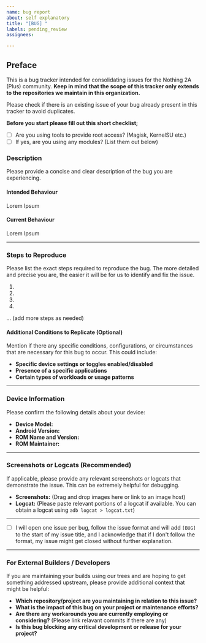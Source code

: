 ```yaml
---
name: bug report
about: self explanatory
title: "[BUG] "
labels: pending_review
assignees:

---
```


## Preface
This is a bug tracker intended for consolidating issues for the Nothing 2A (Plus) community. **Keep in mind that the scope of this tracker only extends to the repositories we maintain in this organization.**

Please check if there is an existing issue of your bug already present in this tracker to avoid duplicates.

**Before you start please fill out this short checklist;**

- [ ] Are you using tools to provide root access? (Magisk, KernelSU etc.)
- [ ] If yes, are you using any modules? (List them out below)

### Description

Please provide a concise and clear description of the bug you are experiencing. 

#### Intended Behaviour

Lorem Ipsum

#### Current Behaviour

Lorem Ipsum

---

### Steps to Reproduce

Please list the exact steps required to reproduce the bug. The more detailed and precise you are, the easier it will be for us to identify and fix the issue.

1.
2.
3.
4.
... (add more steps as needed)

#### Additional Conditions to Replicate (Optional)

Mention if there any specific conditions, configurations, or circumstances that are necessary for this bug to occur. This could include:

*   **Specific device settings or toggles enabled/disabled**
*   **Presence of a specific applications**
*   **Certain types of workloads or usage patterns**

---

### Device Information

Please confirm the following details about your device:

*   **Device Model:**
*   **Android Version:**
*   **ROM Name and Version:**
*   **ROM Maintainer:**
---

### Screenshots or Logcats (Recommended)

If applicable, please provide any relevant screenshots or logcats that demonstrate the issue. This can be extremely helpful for debugging.

*   **Screenshots:** (Drag and drop images here or link to an image host)
*   **Logcat:** (Please paste relevant portions of a logcat if available. You can obtain a logcat using `adb logcat > logcat.txt`)
---

- [ ] I will open one issue per bug, follow the issue format and will add `[BUG]` to the start of my issue title, and I acknowledge that if I don't follow the format, my issue might get closed without further explanation.

---

### For External Builders / Developers

If you are maintaining your builds using our trees and are hoping to get something addressed upstream, please provide additional context that might be helpful:

*   **Which repository/project are you maintaining in relation to this issue?**
*   **What is the impact of this bug on your project or maintenance efforts?**
*   **Are there any workarounds you are currently employing or considering?** (Please link relavant commits if there are any)
*   **Is this bug blocking any critical development or release for your project?** 
